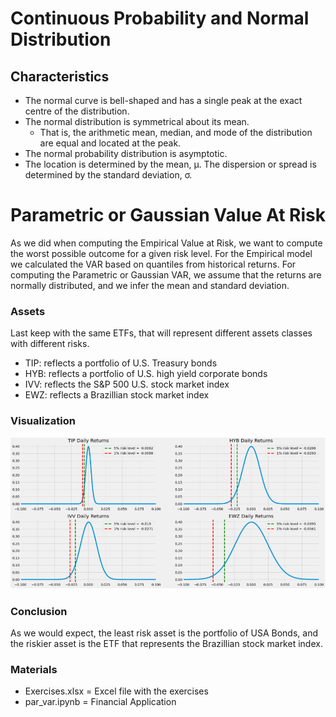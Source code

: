 # Continuous Probability and Normal Distribution

## Characteristics

+ The normal curve is bell-shaped and has a single peak at the exact centre of the distribution.
+ The normal distribution is symmetrical about its mean. 
  +  That is, the arithmetic mean, median, and mode of the distribution are equal and located at the peak. 
+ The normal probability distribution is asymptotic. 
+ The location is determined by the mean, μ. The dispersion or spread is determined by the standard deviation, σ.

# Parametric or Gaussian Value At Risk 

As we did when computing the Empirical Value at Risk, we want to compute the worst possible outcome for a given risk level. For the Empirical model we calculated the VAR based on quantiles from historical returns. For computing the Parametric or Gaussian VAR, we assume that the returns are normally distributed, and we infer the mean and standard deviation.

### Assets

Last keep with the same ETFs, that will represent different assets classes with different risks.

- TIP: reflects a portfolio of U.S. Treasury bonds
- HYB: reflects a portfolio of U.S. high yield corporate bonds
- IVV: reflects the S&P 500 U.S. stock market index
- EWZ: reflects a Brazillian stock market index

### Visualization

<p align="center">
  <img src="https://github.com/Gabrielmastrangelo/Pal-Leaders-Program/blob/main/15-Session/plot.png">
</p>

### Conclusion

As we would expect, the least risk asset is the portfolio of USA Bonds, and the riskier asset is the ETF that represents the Brazillian stock market index.

### Materials

+ Exercises.xlsx = Excel file with the exercises
+ par_var.ipynb = Financial Application
